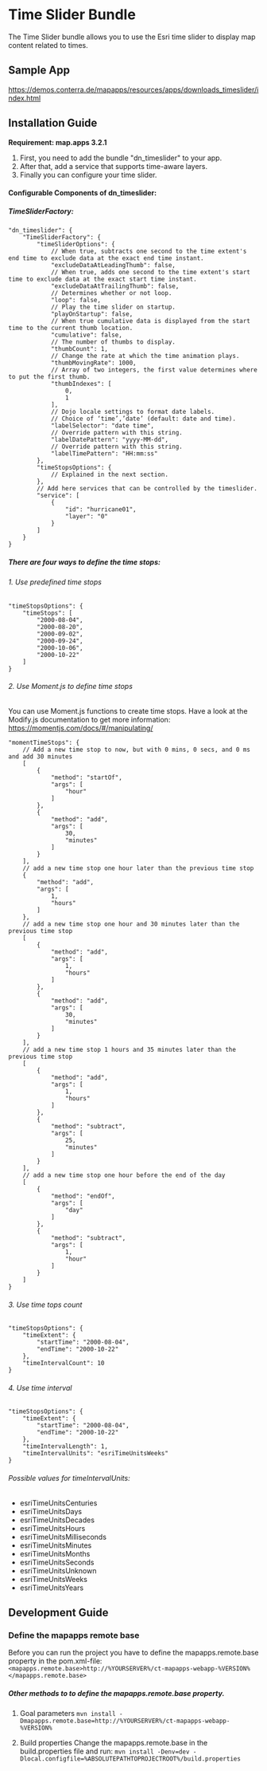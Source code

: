 # Time Slider Bundle
The Time Slider bundle allows you to use the Esri time slider to display map content related to times.

Sample App
------------------
https://demos.conterra.de/mapapps/resources/apps/downloads_timeslider/index.html

Installation Guide
------------------
**Requirement: map.apps 3.2.1**

1. First, you need to add the bundle "dn_timeslider" to your app.
2. After that, add a service that supports time-aware layers.
3. Finally you can configure your time slider.

#### Configurable Components of dn_timeslider:

##### TimeSliderFactory:
```
"dn_timeslider": {
    "TimeSliderFactory": {
        "timeSliderOptions": {
            // When true, subtracts one second to the time extent's end time to exclude data at the exact end time instant.
            "excludeDataAtLeadingThumb": false,
            // When true, adds one second to the time extent's start time to exclude data at the exact start time instant.
            "excludeDataAtTrailingThumb": false,
            // Determines whether or not loop.
            "loop": false,
            // Play the time slider on startup.
            "playOnStartup": false,
            // When true cumulative data is displayed from the start time to the current thumb location.
            "cumulative": false,
            // The number of thumbs to display.
            "thumbCount": 1,
            // Change the rate at which the time animation plays.
            "thumbMovingRate": 1000,
            // Array of two integers, the first value determines where to put the first thumb.
            "thumbIndexes": [
                0,
                1
            ],
            // Dojo locale settings to format date labels.
            // Choice of ‘time’,’date’ (default: date and time).
            "labelSelector": "date time",
            // Override pattern with this string.
            "labelDatePattern": "yyyy-MM-dd",
            // Override pattern with this string.
            "labelTimePattern": "HH:mm:ss"
        },
        "timeStopsOptions": {
            // Explained in the next section.
        },
        // Add here services that can be controlled by the timeslider.
        "service": [
            {
                "id": "hurricane01",
                "layer": "0"
            }
        ]
    }
}
```

##### There are four ways to define the time stops:
###### 1. Use predefined time stops
```
"timeStopsOptions": {
    "timeStops": [
        "2000-08-04",
        "2000-08-20",
        "2000-09-02",
        "2000-09-24",
        "2000-10-06",
        "2000-10-22"
    ]
}
```
###### 2. Use Moment.js to define time stops
You can use Moment.js functions to create time stops. Have a look at the Modify.js documentation to get more information: https://momentjs.com/docs/#/manipulating/
```
"momentTimeStops": {
    // Add a new time stop to now, but with 0 mins, 0 secs, and 0 ms and add 30 minutes
    [
        {
            "method": "startOf",
            "args": [
                "hour"
            ]
        },
        {
            "method": "add",
            "args": [
                30,
                "minutes"
            ]
        }
    ],
    // add a new time stop one hour later than the previous time stop
    {
        "method": "add",
        "args": [
            1,
            "hours"
        ]
    },
    // add a new time stop one hour and 30 minutes later than the previous time stop
    [
        {
            "method": "add",
            "args": [
                1,
                "hours"
            ]
        },
        {
            "method": "add",
            "args": [
                30,
                "minutes"
            ]
        }
    ],
    // add a new time stop 1 hours and 35 minutes later than the previous time stop
    [
        {
            "method": "add",
            "args": [
                1,
                "hours"
            ]
        },
        {
            "method": "subtract",
            "args": [
                25,
                "minutes"
            ]
        }
    ],
    // add a new time stop one hour before the end of the day
    [
        {
            "method": "endOf",
            "args": [
                "day"
            ]
        },
        {
            "method": "subtract",
            "args": [
                1,
                "hour"
            ]
        }
    ]
}
```
###### 3. Use time tops count
```
"timeStopsOptions": {
    "timeExtent": {
        "startTime": "2000-08-04",
        "endTime": "2000-10-22"
    },
    "timeIntervalCount": 10
}
```
###### 4. Use time interval
```
"timeStopsOptions": {
    "timeExtent": {
        "startTime": "2000-08-04",
        "endTime": "2000-10-22"
    },
    "timeIntervalLength": 1,
    "timeIntervalUnits": "esriTimeUnitsWeeks"
}
```
###### Possible values for timeIntervalUnits:

- esriTimeUnitsCenturies
- esriTimeUnitsDays
- esriTimeUnitsDecades
- esriTimeUnitsHours
- esriTimeUnitsMilliseconds
- esriTimeUnitsMinutes
- esriTimeUnitsMonths
- esriTimeUnitsSeconds
- esriTimeUnitsUnknown
- esriTimeUnitsWeeks
- esriTimeUnitsYears

Development Guide
------------------
### Define the mapapps remote base
Before you can run the project you have to define the mapapps.remote.base property in the pom.xml-file:
`<mapapps.remote.base>http://%YOURSERVER%/ct-mapapps-webapp-%VERSION%</mapapps.remote.base>`

##### Other methods to to define the mapapps.remote.base property.
1. Goal parameters
`mvn install -Dmapapps.remote.base=http://%YOURSERVER%/ct-mapapps-webapp-%VERSION%`

2. Build properties
Change the mapapps.remote.base in the build.properties file and run:
`mvn install -Denv=dev -Dlocal.configfile=%ABSOLUTEPATHTOPROJECTROOT%/build.properties`